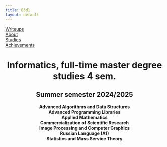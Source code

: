 ```yaml
---
title: B3d1
layout: default
---
```

<link rel="stylesheet" href="/assets/style.css">

<div class="nav-menu">
  <div class="nav-item"><a href="/writeups/">Writeups</a></div>
  <div class="separator"></div>
  <div class="nav-item"><a href="/">About</a></div>
  <div class="separator"></div>
  <div class="nav-item"><a href="/studies/">Studies</a></div>
  <div class="separator"></div>
  <div class="nav-item"><a href="/achievements/">Achievements</a></div>
</div>

<h1 style="text-align: center;">Informatics, full-time master degree studies 4 sem.</h1>
<h2 style="text-align: center;">Summer semester 2024/2025</h2>

<ul style="list-style: none; padding: 0; margin: 0;">
  <li style="text-align: center;"><strong>Advanced Algorithms and Data Structures</strong></li>
  <li style="text-align: center;"><strong>Advanced Programming Libraries</strong></li>
  <li style="text-align: center;"><strong>Applied Mathematics</strong></li>
  <li style="text-align: center;"><strong>Commercialization of Scientific Research</strong></li>
  <li style="text-align: center;"><strong>Image Processing and Computer Graphics</strong></li>
  <li style="text-align: center;"><strong>Russian Language (A1)</strong></li>
  <li style="text-align: center;"><strong>Statistics and Mass Service Theory</strong></li>
</ul>
